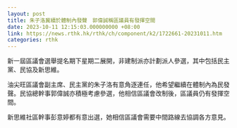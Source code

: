 ```yaml
---
layout: post
title: 朱子洛冀續於體制內發聲　郭偉誠稱區議員有發揮空間
date: 2023-10-11 12:15:03.000000000 +08:00
link: https://news.rthk.hk/rthk/ch/component/k2/1722661-20231011.htm
categories: rthk
---
```


新一屆區議會選舉提名期下星期二展開，非建制派亦計劃派人參選，其中包括民主黨、民協及新思維。

油尖旺區議會副主席、民主黨的朱子洛有意角逐連任，他希望繼續在體制內為民發聲。民協總幹事郭偉誠亦積極考慮參選，他相信區議會改制後，區議員仍有發揮空間。

新思維社區幹事彭意婷都有意出選，她相信區議會需要中間路線去協調各方意見。
